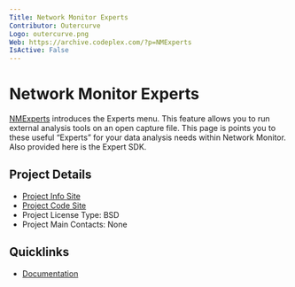 ```yaml
---
Title: Network Monitor Experts
Contributor: Outercurve
Logo: outercurve.png
Web: https://archive.codeplex.com/?p=NMExperts
IsActive: False
---
```

# Network Monitor Experts

[NMExperts](https://archive.codeplex.com/?p=NMExperts) introduces the Experts menu. This feature allows you to run external analysis tools on an open capture file. This page is points you to these useful “Experts” for your data analysis needs within Network Monitor. Also provided here is the Expert SDK.

## Project Details

* [Project Info Site](https://archive.codeplex.com/?p=NMExperts)
* [Project Code Site](https://codeplexarchive.blob.core.windows.net/archive/projects/NMExperts/NMExperts.zip)
* Project License Type: BSD
* Project Main Contacts: None

## Quicklinks

* [Documentation](https://archive.codeplex.com/?p=NMExperts)
